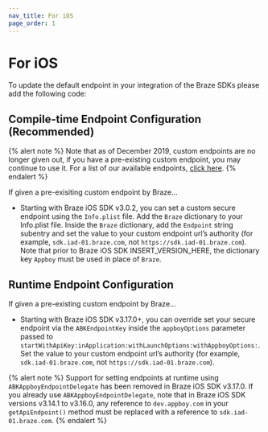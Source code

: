 ```yaml
---
nav_title: For iOS
page_order: 1
---
```


# For iOS

To update the default endpoint in your integration of the Braze SDKs please add the following code:

## Compile-time Endpoint Configuration (Recommended)

{% alert note %}
Note that as of December 2019, custom endpoints are no longer given out, if you have a pre-existing custom endpoint, you may continue to use it. For a list of our available endpoints, <a href="{{site.baseurl}}/api/basics/#endpoints">click here</a>.
{% endalert %}

If given a pre-exisiting custom endpoint by Braze...
- Starting with Braze iOS SDK v3.0.2, you can set a custom secure endpoint using the `Info.plist` file. Add the `Braze` dictionary to your Info.plist file. Inside the `Braze` dictionary, add the `Endpoint` string subentry and set the value to your custom endpoint url’s authority (for example, `sdk.iad-01.braze.com`, not `https://sdk.iad-01.braze.com`). Note that prior to Braze iOS SDK INSERT_VERSION_HERE, the dictionary key `Appboy` must be used in place of `Braze`.

## Runtime Endpoint Configuration

If given a pre-existing custom endpoint by Braze...
- Starting with Braze iOS SDK v3.17.0+, you can override set your secure endpoint via the `ABKEndpointKey` inside the `appboyOptions` parameter passed to `startWithApiKey:inApplication:withLaunchOptions:withAppboyOptions:`. Set the value to your custom endpoint url’s authority (for example, `sdk.iad-01.braze.com`, not `https://sdk.iad-01.braze.com`).

{% alert note %}
Support for setting endpoints at runtime using `ABKAppboyEndpointDelegate` has been removed in Braze iOS SDK v3.17.0. If you already use `ABKAppboyEndpointDelegate`, note that in Braze iOS SDK versions v3.14.1 to v3.16.0, any reference to `dev.appboy.com` in your `getApiEndpoint()` method must be replaced with a reference to `sdk.iad-01.braze.com`.
{% endalert %}

